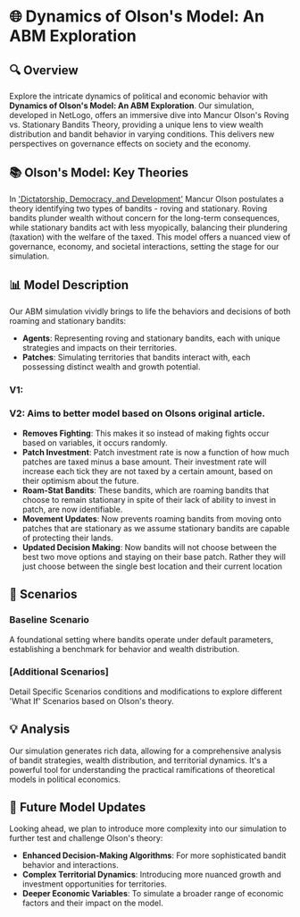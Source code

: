# **🌐 Dynamics of Olson's Model: An ABM Exploration**

## **🔍 Overview**
Explore the intricate dynamics of political and economic behavior with **Dynamics of Olson's Model: An ABM Exploration**. Our simulation, developed in NetLogo, offers an immersive dive into Mancur Olson's Roving vs. Stationary Bandits Theory, providing a unique lens to view wealth distribution and bandit behavior in varying conditions. This delivers new perspectives on governance effects on society and the economy.

## **📚 Olson's Model: Key Theories**
In ['Dictatorship, Democracy, and Development'](https://www.jstor.org/stable/2938736) Mancur Olson postulates a theory identifying two types of bandits - roving and stationary. Roving bandits plunder wealth without concern for the long-term consequences, while stationary bandits act with less myopically, balancing their plundering (taxation) with the welfare of the taxed. This model offers a nuanced view of governance, economy, and societal interactions, setting the stage for our simulation.

## **📊 Model Description**
Our ABM simulation vividly brings to life the behaviors and decisions of both roaming and stationary bandits:
- **Agents**: Representing roving and stationary bandits, each with unique strategies and impacts on their territories.
- **Patches**: Simulating territories that bandits interact with, each possessing distinct wealth and growth potential.

### V1:


### V2: Aims to better model based on Olsons original article. 
- **Removes Fighting**: This makes it so instead of making fights occur based on variables, it occurs randomly. 
- **Patch Investment**: Patch investment rate is now a function of how much patches are taxed minus a base amount. Their investment rate will increase each tick they are not taxed by a certain amount, based on their optimism about the future.
- **Roam-Stat Bandits**: These bandits, which are roaming bandits that choose to remain stationary in spite of their lack of ability to invest in patch, are now identifiable. 
- **Movement Updates**: Now prevents roaming bandits from moving onto patches that are stationary as we assume stationary bandits are capable of protecting their lands. 
- **Updated Decision Making**: Now bandits will not choose between the best two move options and staying on their base patch. Rather they will just choose between the single best location and their current location

## **🌟 Scenarios**
### Baseline Scenario
A foundational setting where bandits operate under default parameters, establishing a benchmark for behavior and wealth distribution.

### [Additional Scenarios]
Detail Specific Scenarios conditions and modifications to explore different 'What If' Scenarios based on Olson's theory.

## **💡 Analysis**
Our simulation generates rich data, allowing for a comprehensive analysis of bandit strategies, wealth distribution, and territorial dynamics. It's a powerful tool for understanding the practical ramifications of theoretical models in political economics.

## **🚀 Future Model Updates**
Looking ahead, we plan to introduce more complexity into our simulation to further test and challenge Olson's theory:
- **Enhanced Decision-Making Algorithms**: For more sophisticated bandit behavior and interactions.
- **Complex Territorial Dynamics**: Introducing more nuanced growth and investment opportunities for territories.
- **Deeper Economic Variables**: To simulate a broader range of economic factors and their impact on the model.

